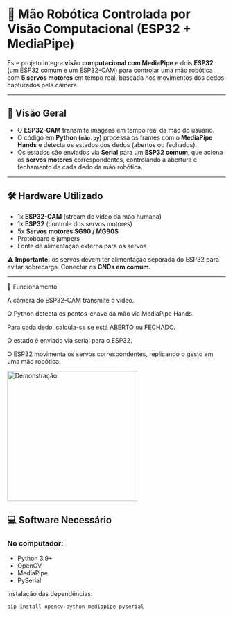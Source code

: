 # 🤖 Mão Robótica Controlada por Visão Computacional (ESP32 + MediaPipe)

Este projeto integra **visão computacional com MediaPipe** e dois **ESP32** (um ESP32 comum e um ESP32-CAM) para controlar uma mão robótica com **5 servos motores** em tempo real, baseada nos movimentos dos dedos capturados pela câmera.

---

## 📌 Visão Geral

- O **ESP32-CAM** transmite imagens em tempo real da mão do usuário.  
- O código em **Python (`mão.py`)** processa os frames com o **MediaPipe Hands** e detecta os estados dos dedos (abertos ou fechados).  
- Os estados são enviados via **Serial** para um **ESP32 comum**, que aciona os **servos motores** correspondentes, controlando a abertura e fechamento de cada dedo da mão robótica.  

---

## 🛠️ Hardware Utilizado

- 1x **ESP32-CAM** (stream de vídeo da mão humana)  
- 1x **ESP32** (controle dos servos motores)  
- 5x **Servos motores SG90 / MG90S**  
- Protoboard e jumpers  
- Fonte de alimentação externa para os servos  

⚠️ **Importante:** os servos devem ter alimentação separada do ESP32 para evitar sobrecarga. Conectar os **GNDs em comum**.

---

 🎥 Funcionamento

A câmera do ESP32-CAM transmite o vídeo.

O Python detecta os pontos-chave da mão via MediaPipe Hands.

Para cada dedo, calcula-se se está ABERTO ou FECHADO.

O estado é enviado via serial para o ESP32.

O ESP32 movimenta os servos correspondentes, replicando o gesto em uma mão robótica.

<img src="gif/Exemplo1.gif" alt="Demonstração" width="300">



## 💻 Software Necessário

### No computador:
- Python 3.9+  
- OpenCV  
- MediaPipe  
- PySerial


Instalação das dependências:  
```bash
pip install opencv-python mediapipe pyserial

